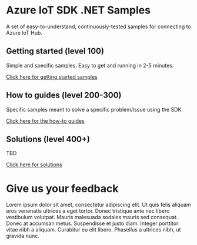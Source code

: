 # Azure IoT SDK .NET Samples

A set of easy-to-understand, continuously-tested samples for connecting to Azure IoT Hub.

## Getting started (level 100)

Simple and specific samples. Easy to get and running in 2-5 minutes.

[Click here for getting started samples](./getting%20started)

## How to guides (level 200-300)

Specific samples meant to solve a specific problem/issue using the SDK. 

[Click here for the how-to guides](./how%20to%20guides)

## Solutions (level 400+)

TBD

[Click here for solutions](./solutions)

# Give us your feedback

Lorem ipsum dolor sit amet, consectetur adipiscing elit. Ut quis felis aliquam eros venenatis ultrices a eget tortor. Donec tristique ante nec libero vestibulum volutpat. Mauris malesuada sodales mauris sed consequat. Donec at accumsan metus. Suspendisse et justo diam. Integer porttitor vitae nibh a aliquam. Curabitur eu elit libero. Phasellus a ultrices nibh, ut gravida nunc.


